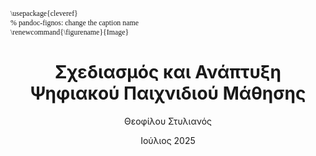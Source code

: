 ---
author:
 - Θεοφίλου Στυλιανός
author-genitive: Θεοφίλου Στυλιανού
author-mnr: 1072791
subject: Διπλωματική
title: Σχεδιασμός και Ανάπτυξη Ψηφιακού Παιχνιδιού Μάθησης
title-en: Design and Development of Digital Learning Game
date: Ιούλιος 2025
place: Πάτρα
school: Πολυτεχνική Σχολή
department: Ηλεκτρολόγων Μηχανικών \& Τεχνολογίας Υπολογιστών
supervisor: Σιντόρης Χρήστος, Ε.ΔΙ.Π.
commitee:
    - Σγάρμπας Κυριάκος, Καθηγητής
    - Φείδας Χρήστος, Καθηγητής
director:
abstract-el: |+
    Η Κβαντική Υπολογιστική είναι ένας αναδυόμενος τομέας που απαιτεί βαθιά κατανόηση των θεμελιωδών αρχών της Κβαντομηχανικής, όπως τα qubits, η υπέρθεση και οι κβαντικές πύλες. Η παρούσα διατριβή παρουσιάζει το σχεδιασμό και την ανάπτυξη ενός εκπαιδευτικού παιχνιδιού για κινητά τηλέφωνα με στόχο την εισαγωγή των φοιτητών πανεπιστημίου στα βασικά στοιχεία της Κβαντικής Υπολογιστικής, ως εναλλακτική λύση στις παραδοσιακές εκπαιδευτικές μεθόδους. Το παιχνίδι χρησιμοποιεί τεχνικές μάθησης βασισμένης στο παιχνίδι για να ενισχύσει την ενασχόληση, την κατανόηση και τη διατήρηση πληροφορίας μέσω διαδραστικών puzzle. Το παιχνίδι αναπτύχθηκε με το  Flutter framework και παρέχει μια προσιτή και ευέλικτη μαθησιακή εμπειρία σε διαφορετικές πλατφόρμες κινητών συσκευών. Η διαδικασία αξιολόγησης, η οποία αποτελείται από μία Pre-Post Test μελέτη, ένα ερωτηματολόγιο ευχρηστίας, ένα ερωτηματολόγιο εμπειρίας παιχνιδιού και ένα Focus Group, έδειξε ότι το παιχνίδι βελτίωσε με επιτυχία την κατανόηση των αρχών της Κβαντικής Υπολογιστικής από τους εκπαιδευόμενους. Τα ευρήματα αναδεικνύουν τις δυνατότητες της μάθησης βασισμένης στο παιχνίδι να κάνει τις αφηρημένες επιστημονικές έννοιες πιο προσιτές και ευχάριστες.
abstract-en: |+
    Quantum Computing is an emerging field that requires a deep understanding of fundamental principles of Quantum Mechanics, such as qubits, superposition, and quantum gates. This thesis presents the design and development of an educational mobile game aimed at introducing university students to the basics of Quantum Computing, as an alternative to traditional educational methods. The game employs Game-Based Learning (GBL) techniques to enhance engagement, retention, and comprehension through interactive puzzles. Developed using the Flutter framework, the game provides an accessible and flexible learning experience across different mobile platforms. The evaluation process, which consists of a Pre-Post Test study, a usability questionnaire, a game experience questionnaire and a Focus Group, demonstrated that the game successfully improved learners\' understanding of quantum computing principles. The findings highlight the potential of Game-Based Learning in making abstract scientific concepts more approachable and enjoyable.
keywords-el:
    - Μάθηση Βασισμένη στο Παιχνίδι
    - Εκπαιδευτικό Παιχνίδι
    - Κβαντική Υπολογιστική
    - Κβαντική Μηχανική
    - Παιχνίδι για Κινητές Συσκευές
    - Flutter
keywords-en:
    - Game-Based Learning
    - Educational Game
    - Quantum Computing
    - Quantum Mechanics
    - Mobile Game
    - Flutter
acknowlegements: |+
    I would like to thank all the users who participated in the User Testing, Pre-Post Testing, Usability Testing and the Focus Group,
    for their time and valuable feedback.
    I would also like to thank my friends and fellow students, Arachovitis Georgios and Giannakis Myron,
    for their important contribution in editing the texts and images used in the game and their valuable advice in general.
    Finally, I would like to thank my supervisor, Mr. Sintoris Christos, for his guidance and support throughout the thesis.
lang: en-US
book: true
toc-own-page: true
toc: true
classoption:
    - twoside
titlepage: true
colorlinks: true
indent: true
header-includes:
    # - |
    #     ```{=latex}
    #     \usepackage{awesomebox}
    #     ```
    - |
        ```{=latex}
        \usepackage{cleveref}
        % pandoc-fignos: change the caption name
        \renewcommand{\figurename}{Image}
        ```
# \usepackage{caption}

pandoc-latex-environment:
    noteblock: [note]
    tipblock: [tip]
    warningblock: [warning]
    cautionblock: [caution]
    importantblock: [important]
titlepage-text-color: 0A0A0A
logo: images/uplogo.png
logo-stamp: images/logo-up-4color-stamp.jpg
signature: images/student-signature.png
listings-disable-line-numbers: false
disable-header-and-footer: false
# header-center: header-center
header-left: "\\hspace{1cm}"
header-right: "\\rightmark"
first-chapter: 1
biblatex: true
bibliography: bibliography/bibliography.bib
# reference-section-title: 'Βιβλιογραφία'
mainfont: "Linux Libertine O"
CJKmainfont: Noto Serif CJK SC
sansfont: "Linux Biolinum O"
monofont: "Ubuntu Mono"
lof: true # List of figures
lot: true # List of tables
# geometry: [a4paper, bindingoffset=0mm, inner=20mm, outer=20mm, top=20mm, bottom=20mm] # See https://ctan.org/pkg/geometry for more options
fignos-cleveref: False
fignos-plus-name: Figure
fignos-star-name: Figure
fignos-caption-name: Figure
fignos-caption-separator: period
fignos-number-by-section: False
secnos-plus-name: Section
secnos-star-name: Section
caption-labelformat: original
tablenos-plus-name: Table
tablenos-star-name: Table
tablenos-caption-name: Table
---